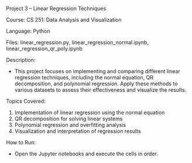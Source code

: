 Project 3 – Linear Regression Techniques

Course: CS 251: Data Analysis and Visualization

Language: Python

Files: linear_regression.py, linear_regression_normal.ipynb, linear_regression_qr_poly.ipynb

Description:
- This project focuses on implementing and comparing different linear regression techniques, including the normal equation, QR decomposition, and polynomial regression. Apply these methods to various datasets to assess their effectiveness and visualize the results.

Topics Covered:
1. Implementation of linear regression using the normal equation
2. QR decomposition for solving linear systems
3. Polynomial regression and overfitting analysis
4. Visualization and interpretation of regression results

How to Run:
- Open the Jupyter notebooks and execute the cells in order.
